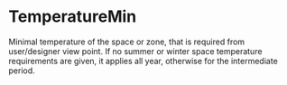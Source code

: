 TemperatureMin
===========

Minimal temperature of the space or zone, that is required from user/designer view point. If no summer or winter space temperature requirements are given, it applies all year, otherwise for the intermediate period.
